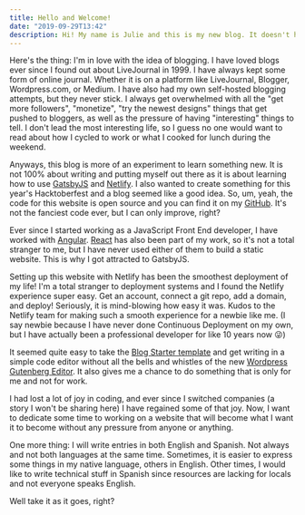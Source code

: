 ```yaml
---
title: Hello and Welcome!
date: "2019-09-29T13:42"
description: Hi! My name is Julie and this is my new blog. It doesn't have a theme but I built it with some very cool tools. It is based on the Gatsby Blog Starter and hosted on Netlify. I missed blogging and it seemed like a good idea to join this year's Hacktoberfest.
---
```


Here's the thing: I'm in love with the idea of blogging. I have loved blogs ever since I found out about LiveJournal in 1999. I have always kept some form of online journal. Whether it is on a platform like LiveJournal, Blogger, Wordpress.com, or Medium. I have also had my own self-hosted blogging attempts, but they never stick.
I always get overwhelmed with all the "get more followers", "monetize", "try the newest designs" things that get pushed to bloggers, as well as the pressure of having "interesting" things to tell. I don't lead the most interesting life, so I guess no one would want to read about how I cycled to work or what I cooked for lunch during the weekend.

Anyways, this blog is more of an experiment to learn something new. It is not 100% about writing and putting myself out there as it is about learning how to use [GatsbyJS](https://www.gatsbyjs.org/) and [Netlify](http://netlify.com/). I also wanted to create something for this year's Hacktoberfest and a blog seemed like a good idea. So, um, yeah, the code for this website is open source and you can find it on my [GitHub](https://github.com/juliescript/gatsby-blog). It's not the fanciest code ever, but I can only improve, right?

Ever since I started working as a JavaScript Front End developer, I have worked with [Angular](https://angular.io). [React](https://reactjs.org/) has also been part of my work, so it's not a total stranger to me, but I have never used either of them to build a static website. This is why I got attracted to GatsbyJS.

Setting up this website with Netlify has been the smoothest deployment of my life! I'm a total stranger to deployment systems and I found the Netlify experience super easy. Get an account, connect a git repo, add a domain, and deploy! Seriously, it is mind-blowing how easy it was. Kudos to the Netlify team for making such a smooth experience for a newbie like me. (I say newbie because I have never done Continuous Deployment on my own, but I have actually been a professional developer for like 10 years now 😜)

It seemed quite easy to take the [Blog Starter template](https://github.com/gatsbyjs/gatsby-starter-blog) and get writing in a simple code editor without all the bells and whistles of the new [Wordpress Gutenberg Editor](https://wordpress.org/gutenberg/). It also gives me a chance to do something that is only for me and not for work.

I had lost a lot of joy in coding, and ever since I switched companies (a story I won't be sharing here) I have regained some of that joy. Now, I want to dedicate some time to working on a website that will become what I want it to become without any pressure from anyone or anything.

One more thing: I will write entries in both English and Spanish. Not always and not both languages at the same time. Sometimes, it is easier to express some things in my native language, others in English. Other times, I would like to write technical stuff in Spanish since resources are lacking for locals and not everyone speaks English.

Well take it as it goes, right?
